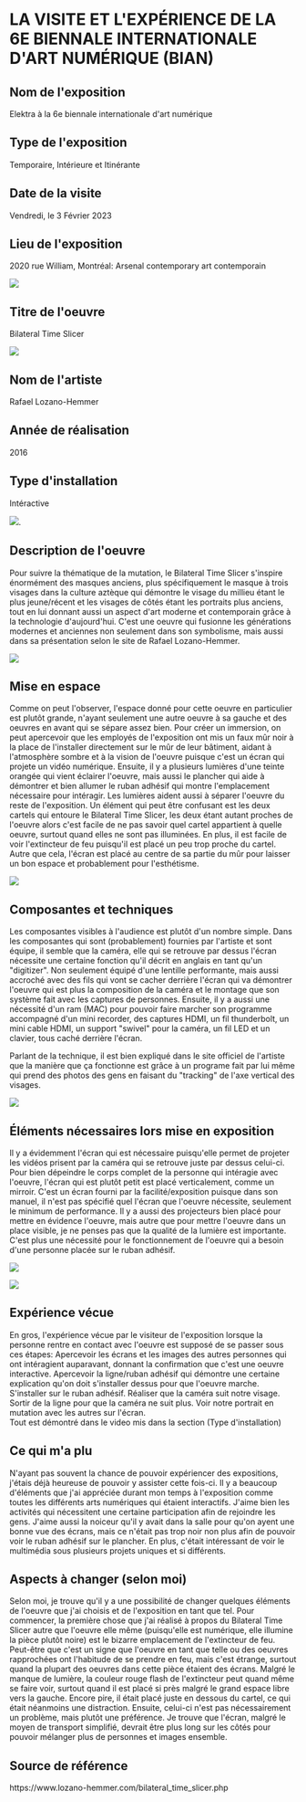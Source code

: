 # LA VISITE ET L'EXPÉRIENCE DE LA 6E BIENNALE INTERNATIONALE D'ART NUMÉRIQUE (BIAN)

<h2>Nom de l'exposition</h2> 
Elektra à la 6e biennale internationale d'art numérique

<h2>Type de l'exposition</h2> 
Temporaire, Intérieure et Itinérante 

<h2>Date de la visite</h2>
Vendredi, le 3 Février 2023

<h2>Lieu de l'exposition</h2>
2020 rue William, Montréal: Arsenal contemporary art contemporain

![ ](medias/moi_entree.jpg)

<h2>Titre de l'oeuvre</h2>
Bilateral Time Slicer

![ ](medias/bilateral_time_slicer_oeuvre.jpg)

<h2>Nom de l'artiste</h2>
Rafael Lozano-Hemmer

<h2>Année de réalisation</h2>
2016

<h2>Type d'installation</h2>
Intéractive

[![](http://img.youtube.com/vi/lMCF7V9i6So/0.jpg)](http://www.youtube.com/watch?v=lMCF7V9i6So). 

<h2>Description de l'oeuvre</h2>
Pour suivre la thématique de la mutation, le Bilateral Time Slicer s'inspire énormément des masques anciens, plus spécifiquement le masque à trois visages dans la culture aztèque qui démontre le visage du millieu étant le plus jeune/récent et les visages de côtés étant les portraits plus anciens, tout en lui donnant aussi un aspect d'art moderne et contemporain grâce à la technologie d'aujourd'hui. C'est une oeuvre qui fusionne les générations modernes et anciennes non seulement dans son symbolisme, mais aussi dans sa présentation selon le site de Rafael Lozano-Hemmer.  

![](medias/bilateral_time_slicer_cartel.jpg)

<h2>Mise en espace</h2>
Comme on peut l'observer, l'espace donné pour cette oeuvre en particulier est plutôt grande, n'ayant seulement une autre oeuvre à sa gauche et des oeuvres en avant qui se sépare assez bien. Pour créer un immersion, on peut apercevoir que les employés de l'exposition ont mis un faux mûr noir à la place de l'installer directement sur le mûr de leur bâtiment, aidant à l'atmosphère sombre et à la vision de l'oeuvre puisque c'est un écran qui projete un vidéo numérique. Ensuite, il y a plusieurs lumières d'une teinte orangée qui vient éclairer l'oeuvre, mais aussi le plancher qui aide à démontrer et bien allumer le ruban adhésif qui montre l'emplacement nécessaire pour intéragir. Les lumières aident aussi à séparer l'oeuvre du reste de l'exposition. Un élément qui peut être confusant est les deux cartels qui entoure le Bilateral Time Slicer, les deux étant autant proches de l'oeuvre alors c'est facile de ne pas savoir quel cartel appartient à quelle oeuvre, surtout quand elles ne sont pas illuminées. En plus, il est facile de voir l'extincteur de feu puisqu'il est placé un peu trop proche du cartel. Autre que cela, l'écran est placé au centre de sa partie du mûr pour laisser un bon espace et probablement pour l'esthétisme.  

![](medias/bilateral_time_slicer_espace.jpg)

<h2>Composantes et techniques</h2>
Les composantes visibles à l'audience est plutôt d'un nombre simple. Dans les composantes qui sont (probablement) fournies par l'artiste et sont équipe, il semble que la caméra, elle qui se retrouve par dessus l'écran nécessite une certaine fonction qu'il décrit en anglais en tant qu'un "digitizer". Non seulement équipé d'une lentille performante, mais aussi accroché avec des fils qui vont se cacher derrière l'écran qui va démontrer l'oeuvre qui est plus la composition de la caméra et le montage que son système fait avec les captures de personnes. Ensuite, il y a aussi une nécessité d'un ram (MAC) pour pouvoir faire marcher son programme accompagné d'un mini recorder, des captures HDMI, un fil thunderbolt, un mini cable HDMI, un support "swivel" pour la caméra, un fil LED et un clavier, tous caché derrière l'écran.  

Parlant de la technique, il est bien expliqué dans le site officiel de l'artiste que la manière que ça fonctionne est grâce à un programe fait par lui même qui prend des photos des gens en faisant du "tracking" de l'axe vertical des visages. 

![](medias/bian_bilateral_time_slicer_camera.jpg)

<h2>Éléments nécessaires lors mise en exposition</h2>
Il y a évidemment l'écran qui est nécessaire puisqu'elle permet de projeter les vidéos prisent par la caméra qui se retrouve juste par dessus celui-ci. Pour bien dépeindre le corps complet de la personne qui intéragie avec l'oeuvre, l'écran qui est plutôt petit est placé verticalement, comme un mirroir. C'est un écran fourni par la facilité/exposition puisque dans son manuel, il n'est pas spécifié quel l'écran que l'oeuvre nécessite, seulement le minimum de performance. Il y a aussi des projecteurs bien placé pour mettre en évidence l'oeuvre, mais autre que pour mettre l'oeuvre dans un place visible, je ne penses pas que la qualité de la lumière est importante. C'est plus une nécessité pour le fonctionnement de l'oeuvre qui a besoin d'une personne placée sur le ruban adhésif.  
 
![](medias/bilateral_time_slicer_lumiere_1.jpg)

![](medias/bilateral_time_slicer_lumiere_2.jpg)

<h2>Expérience vécue</h2>
En gros, l'expérience vécue par le visiteur de l'exposition lorsque la personne rentre en contact avec l'oeuvre est supposé de se passer sous ces étapes: Apercevoir les écrans et les images des autres personnes qui ont intéragient auparavant, donnant la confirmation que c'est une oeuvre interactive. Apercevoir la ligne/ruban adhésif qui démontre une certaine explication qu'on doit s'installer dessus pour que l'oeuvre marche. S'installer sur le ruban adhésif. Réaliser que la caméra suit notre visage. Sortir de la ligne pour que la caméra ne suit plus. Voir notre portrait en mutation avec les autres sur l'écran. 
<br />
Tout est démontré dans le video mis dans la section (Type d'installation) 

<h2>Ce qui m'a plu</h2>
N'ayant pas souvent la chance de pouvoir expériencer des expositions, j'étais déjà heureuse de pouvoir y assister cette fois-ci. Il y a beaucoup d'éléments que j'ai appréciée durant mon temps à l'exposition comme toutes les différents arts numériques qui étaient interactifs. J'aime bien les activités qui nécessitent une certaine participation afin de rejoindre les gens. J'aime aussi la noiceur qu'il y avait dans la salle pour qu'on ayent une bonne vue des écrans, mais ce n'était pas trop noir non plus afin de pouvoir voir le ruban adhésif sur le plancher. En plus, c'était intéressant de voir le multimédia sous plusieurs projets uniques et si différents.

<h2>Aspects à changer (selon moi)</h2>
Selon moi, je trouve qu'il y a une possibilité de changer quelques éléments de l'oeuvre que j'ai choisis et de l'exposition en tant que tel. Pour commencer, la première chose que j'ai réalisé à propos du Bilateral Time Slicer autre que l'oeuvre elle même (puisqu'elle est numérique, elle illumine la pièce plutôt noire) est le bizarre emplacement de l'extincteur de feu. Peut-être que c'est un signe que l'oeuvre en tant que telle ou des oeuvres rapprochées ont l'habitude de se prendre en feu, mais c'est étrange, surtout quand la plupart des oeuvres dans cette pièce étaient des écrans. Malgré le manque de lumière, la couleur rouge flash de l'extincteur peut quand même se faire voir, surtout quand il est placé si près malgré le grand espace libre vers la gauche. Encore pire, il était placé juste en dessous du cartel, ce qui était néanmoins une distraction. Ensuite, celui-ci n'est pas nécessairement un problème, mais plutôt une préférence. Je trouve que l'écran, malgré le moyen de transport simplifié, devrait être plus long sur les côtés pour pouvoir mélanger plus de personnes et images ensemble.  

<h2>Source de référence</h2>
https://www.lozano-hemmer.com/bilateral_time_slicer.php



